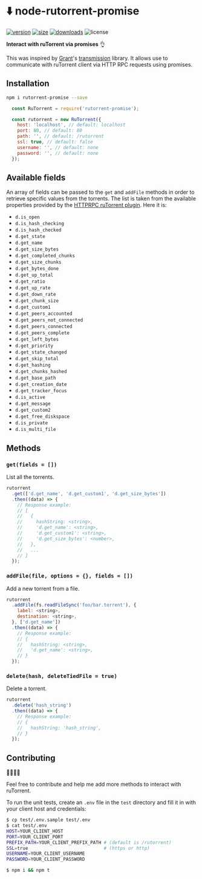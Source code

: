 # ⬇️ node-rutorrent-promise

[![version](https://badgen.net/npm/v/rutorrent-promise)](https://www.npmjs.com/package/rutorrent-promise)
[![size](https://badgen.net/bundlephobia/min/rutorrent-promise)](https://bundlephobia.com/result?p=rutorrent-promise)
[![downloads](https://badgen.net/npm/dt/rutorrent-promise)](https://www.npmjs.com/package/rutorrent-promise)
![license](https://badgen.net/npm/license/rutorrent-promise)

__Interact with ruTorrent via promises__ 👌

This was inspired by [Grant](https://github.com/grantholle)'s [transmission](https://www.npmjs.com/package/transmission-promise) library. It allows use to communicate with ruTorrent client via HTTP RPC requests using promises.

## Installation

```bash
npm i rutorrent-promise --save
```

```javascript
  const RuTorrent = require('rutorrent-promise');

  const rutorrent = new RuTorrent({
    host: 'localhost', // default: localhost
    port: 80, // default: 80
    path: '', // default: /rutorrent
    ssl: true, // default: false
    username: '', // default: none
    password: '', // default: none
  });
```

## Available fields

An array of fields can be passed to the `get` and `addFile` methods in order to retrieve specific values from the torrents. The list is taken from the available properties provided by the [HTTPRPC ruTorrent plugin](https://github.com/Novik/ruTorrent/blob/master/plugins/httprpc/action.php#L90). Here it is:

- `d.is_open`
- `d.is_hash_checking`
- `d.is_hash_checked`
- `d.get_state`
- `d.get_name`
- `d.get_size_bytes`
- `d.get_completed_chunks`
- `d.get_size_chunks`
- `d.get_bytes_done`
- `d.get_up_total`
- `d.get_ratio`
- `d.get_up_rate`
- `d.get_down_rate`
- `d.get_chunk_size`
- `d.get_custom1`
- `d.get_peers_accounted`
- `d.get_peers_not_connected`
- `d.get_peers_connected`
- `d.get_peers_complete`
- `d.get_left_bytes`
- `d.get_priority`
- `d.get_state_changed`
- `d.get_skip_total`
- `d.get_hashing`
- `d.get_chunks_hashed`
- `d.get_base_path`
- `d.get_creation_date`
- `d.get_tracker_focus`
- `d.is_active`
- `d.get_message`
- `d.get_custom2`
- `d.get_free_diskspace`
- `d.is_private`
- `d.is_multi_file`

## Methods

### `get(fields = [])`

List all the torrents.

```javascript
rutorrent
  .get(['d.get_name', 'd.get_custom1', 'd.get_size_bytes'])
  .then((data) => {
    // Response example:
    // [
    //   {
    //     hashString: <string>,
    //     'd.get_name': <string>,
    //     'd.get_custom1': <string>,
    //     'd.get_size_bytes': <number>,
    //   },
    //   ...
    // ]
  });
```

### `addFile(file, options = {}, fields = [])`

Add a new torrent from a file.

```javascript
rutorrent
  .addFile(fs.readFileSync('foo/bar.torrent'), {
    label: <string>,
    destination: <string>,
  }, ['d.get_name'])
  .then((data) => {
    // Response example:
    // {
    //   hashString: <string>,
    //   'd.get_name': <string>,
    // }
  });
```

### `delete(hash, deleteTiedFile = true)`

Delete a torrent.

```javascript
rutorrent
  .delete('hash_string')
  .then((data) => {
    // Response example:
    // {
    //   hashString: 'hash_string',
    // }
  });
```

## Contributing

👨‍💻👩‍💻

Feel free to contribute and help me add more methods to interact with ruTorrent.

To run the unit tests, create an `.env` file in the `test` directory and fill it in with your client host and credentials:

```sh
$ cp test/.env.sample test/.env
$ cat test/.env
HOST=YOUR_CLIENT_HOST
PORT=YOUR_CLIENT_PORT
PREFIX_PATH=YOUR_CLIENT_PREFIX_PATH # (default is /rutorrent)
SSL=true                            # (https or http)
USERNAME=YOUR_CLIENT_USERNAME
PASSWORD=YOUR_CLIENT_PASSWORD

$ npm i && npm t
```
